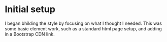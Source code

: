 # Initial setup

I began bhilding the style by focusing on what I thought I needed. This was some basic element work, such as a standard html page setup, and adding in a Bootstrap CDN link.
